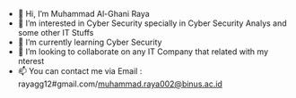 - 👋 Hi, I’m Muhammad Al-Ghani Raya
- 👀 I’m interested in Cyber Security specially in Cyber Security Analys and some other IT Stuffs
- 🌱 I’m currently learning Cyber Security
- 💞️ I’m looking to collaborate on any IT Company that related with my nterest
- 📫 You can contact me via Email : rayagg12#gmail.com/muhammad.raya002@binus.ac.id

<!---
rayagg12/rayagg12 is a ✨ special ✨ repository because its `README.md` (this file) appears on your GitHub profile.
You can click the Preview link to take a look at your changes.
--->
